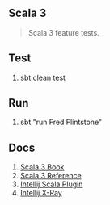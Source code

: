 Scala 3
-------
>Scala 3 feature tests.

Test
----
1. sbt clean test

Run
---
1. sbt "run Fred Flintstone"

Docs
----
1. [Scala 3 Book](https://docs.scala-lang.org/scala3/book/introduction.html)
2. [Scala 3 Reference](https://docs.scala-lang.org/scala3/reference/overview.htmls)
3. [Intellij Scala Plugin](https://www.jetbrains.com/help/idea/get-started-with-scala.html)
4. [Intellij X-Ray](https://blog.jetbrains.com/scala/2023/12/21/the-x-ray-mode/)